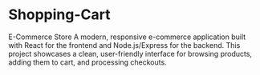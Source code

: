 # Shopping-Cart
E-Commerce Store A modern, responsive e-commerce application built with React for the frontend and Node.js/Express for the backend. This project showcases a clean, user-friendly interface for browsing products, adding them to cart, and processing checkouts.
